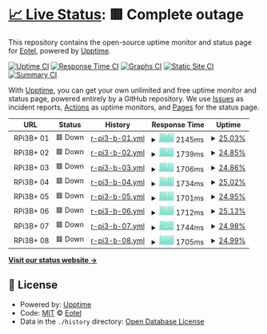 # [📈 Live Status](https://Eotel.github.io/pxe-yokohama-rpi-uptime): <!--live status--> **🟥 Complete outage**

This repository contains the open-source uptime monitor and status page for [Eotel](https://Eotel.github.io/pxe-yokohama-rpi-uptime), powered by [Upptime](https://github.com/upptime/upptime).

[![Uptime CI](https://github.com/Eotel/pxe-yokohama-rpi-uptime/workflows/Uptime%20CI/badge.svg)](https://github.com/Eotel/pxe-yokohama-rpi-uptime/actions?query=workflow%3A%22Uptime+CI%22)
[![Response Time CI](https://github.com/Eotel/pxe-yokohama-rpi-uptime/workflows/Response%20Time%20CI/badge.svg)](https://github.com/Eotel/pxe-yokohama-rpi-uptime/actions?query=workflow%3A%22Response+Time+CI%22)
[![Graphs CI](https://github.com/Eotel/pxe-yokohama-rpi-uptime/workflows/Graphs%20CI/badge.svg)](https://github.com/Eotel/pxe-yokohama-rpi-uptime/actions?query=workflow%3A%22Graphs+CI%22)
[![Static Site CI](https://github.com/Eotel/pxe-yokohama-rpi-uptime/workflows/Static%20Site%20CI/badge.svg)](https://github.com/Eotel/pxe-yokohama-rpi-uptime/actions?query=workflow%3A%22Static+Site+CI%22)
[![Summary CI](https://github.com/Eotel/pxe-yokohama-rpi-uptime/workflows/Summary%20CI/badge.svg)](https://github.com/Eotel/pxe-yokohama-rpi-uptime/actions?query=workflow%3A%22Summary+CI%22)

With [Upptime](https://upptime.js.org), you can get your own unlimited and free uptime monitor and status page, powered entirely by a GitHub repository. We use [Issues](https://github.com/Eotel/pxe-yokohama-rpi-uptime/issues) as incident reports, [Actions](https://github.com/Eotel/pxe-yokohama-rpi-uptime/actions) as uptime monitors, and [Pages](https://Eotel.github.io/pxe-yokohama-rpi-uptime) for the status page.

<!--start: status pages-->
<!-- This summary is generated by Upptime (https://github.com/upptime/upptime) -->
<!-- Do not edit this manually, your changes will be overwritten -->
<!-- prettier-ignore -->
| URL | Status | History | Response Time | Uptime |
| --- | ------ | ------- | ------------- | ------ |
| <img alt="" src="https://icons.duckduckgo.com/ip3/.ico" height="13"> RPi3B+ 01 | 🟥 Down | [r-pi3-b-01.yml](https://github.com/Eotel/pxe-yokohama-rpi-uptime/commits/HEAD/history/r-pi3-b-01.yml) | <details><summary><img alt="Response time graph" src="./graphs/r-pi3-b-01/response-time-week.png" height="20"> 2145ms</summary><br><a href="https://Eotel.github.io/pxe-yokohama-rpi-uptime/history/r-pi3-b-01"><img alt="Response time 2085" src="https://img.shields.io/endpoint?url=https%3A%2F%2Fraw.githubusercontent.com%2FEotel%2Fpxe-yokohama-rpi-uptime%2FHEAD%2Fapi%2Fr-pi3-b-01%2Fresponse-time.json"></a><br><a href="https://Eotel.github.io/pxe-yokohama-rpi-uptime/history/r-pi3-b-01"><img alt="24-hour response time 2010" src="https://img.shields.io/endpoint?url=https%3A%2F%2Fraw.githubusercontent.com%2FEotel%2Fpxe-yokohama-rpi-uptime%2FHEAD%2Fapi%2Fr-pi3-b-01%2Fresponse-time-day.json"></a><br><a href="https://Eotel.github.io/pxe-yokohama-rpi-uptime/history/r-pi3-b-01"><img alt="7-day response time 2145" src="https://img.shields.io/endpoint?url=https%3A%2F%2Fraw.githubusercontent.com%2FEotel%2Fpxe-yokohama-rpi-uptime%2FHEAD%2Fapi%2Fr-pi3-b-01%2Fresponse-time-week.json"></a><br><a href="https://Eotel.github.io/pxe-yokohama-rpi-uptime/history/r-pi3-b-01"><img alt="30-day response time 2085" src="https://img.shields.io/endpoint?url=https%3A%2F%2Fraw.githubusercontent.com%2FEotel%2Fpxe-yokohama-rpi-uptime%2FHEAD%2Fapi%2Fr-pi3-b-01%2Fresponse-time-month.json"></a><br><a href="https://Eotel.github.io/pxe-yokohama-rpi-uptime/history/r-pi3-b-01"><img alt="1-year response time 2085" src="https://img.shields.io/endpoint?url=https%3A%2F%2Fraw.githubusercontent.com%2FEotel%2Fpxe-yokohama-rpi-uptime%2FHEAD%2Fapi%2Fr-pi3-b-01%2Fresponse-time-year.json"></a></details> | <details><summary><a href="https://Eotel.github.io/pxe-yokohama-rpi-uptime/history/r-pi3-b-01">25.03%</a></summary><a href="https://Eotel.github.io/pxe-yokohama-rpi-uptime/history/r-pi3-b-01"><img alt="All-time uptime 21.74%" src="https://img.shields.io/endpoint?url=https%3A%2F%2Fraw.githubusercontent.com%2FEotel%2Fpxe-yokohama-rpi-uptime%2FHEAD%2Fapi%2Fr-pi3-b-01%2Fuptime.json"></a><br><a href="https://Eotel.github.io/pxe-yokohama-rpi-uptime/history/r-pi3-b-01"><img alt="24-hour uptime 24.75%" src="https://img.shields.io/endpoint?url=https%3A%2F%2Fraw.githubusercontent.com%2FEotel%2Fpxe-yokohama-rpi-uptime%2FHEAD%2Fapi%2Fr-pi3-b-01%2Fuptime-day.json"></a><br><a href="https://Eotel.github.io/pxe-yokohama-rpi-uptime/history/r-pi3-b-01"><img alt="7-day uptime 25.03%" src="https://img.shields.io/endpoint?url=https%3A%2F%2Fraw.githubusercontent.com%2FEotel%2Fpxe-yokohama-rpi-uptime%2FHEAD%2Fapi%2Fr-pi3-b-01%2Fuptime-week.json"></a><br><a href="https://Eotel.github.io/pxe-yokohama-rpi-uptime/history/r-pi3-b-01"><img alt="30-day uptime 21.74%" src="https://img.shields.io/endpoint?url=https%3A%2F%2Fraw.githubusercontent.com%2FEotel%2Fpxe-yokohama-rpi-uptime%2FHEAD%2Fapi%2Fr-pi3-b-01%2Fuptime-month.json"></a><br><a href="https://Eotel.github.io/pxe-yokohama-rpi-uptime/history/r-pi3-b-01"><img alt="1-year uptime 21.74%" src="https://img.shields.io/endpoint?url=https%3A%2F%2Fraw.githubusercontent.com%2FEotel%2Fpxe-yokohama-rpi-uptime%2FHEAD%2Fapi%2Fr-pi3-b-01%2Fuptime-year.json"></a></details>
| <img alt="" src="https://icons.duckduckgo.com/ip3/.ico" height="13"> RPi3B+ 02 | 🟥 Down | [r-pi3-b-02.yml](https://github.com/Eotel/pxe-yokohama-rpi-uptime/commits/HEAD/history/r-pi3-b-02.yml) | <details><summary><img alt="Response time graph" src="./graphs/r-pi3-b-02/response-time-week.png" height="20"> 1739ms</summary><br><a href="https://Eotel.github.io/pxe-yokohama-rpi-uptime/history/r-pi3-b-02"><img alt="Response time 1670" src="https://img.shields.io/endpoint?url=https%3A%2F%2Fraw.githubusercontent.com%2FEotel%2Fpxe-yokohama-rpi-uptime%2FHEAD%2Fapi%2Fr-pi3-b-02%2Fresponse-time.json"></a><br><a href="https://Eotel.github.io/pxe-yokohama-rpi-uptime/history/r-pi3-b-02"><img alt="24-hour response time 1591" src="https://img.shields.io/endpoint?url=https%3A%2F%2Fraw.githubusercontent.com%2FEotel%2Fpxe-yokohama-rpi-uptime%2FHEAD%2Fapi%2Fr-pi3-b-02%2Fresponse-time-day.json"></a><br><a href="https://Eotel.github.io/pxe-yokohama-rpi-uptime/history/r-pi3-b-02"><img alt="7-day response time 1739" src="https://img.shields.io/endpoint?url=https%3A%2F%2Fraw.githubusercontent.com%2FEotel%2Fpxe-yokohama-rpi-uptime%2FHEAD%2Fapi%2Fr-pi3-b-02%2Fresponse-time-week.json"></a><br><a href="https://Eotel.github.io/pxe-yokohama-rpi-uptime/history/r-pi3-b-02"><img alt="30-day response time 1670" src="https://img.shields.io/endpoint?url=https%3A%2F%2Fraw.githubusercontent.com%2FEotel%2Fpxe-yokohama-rpi-uptime%2FHEAD%2Fapi%2Fr-pi3-b-02%2Fresponse-time-month.json"></a><br><a href="https://Eotel.github.io/pxe-yokohama-rpi-uptime/history/r-pi3-b-02"><img alt="1-year response time 1670" src="https://img.shields.io/endpoint?url=https%3A%2F%2Fraw.githubusercontent.com%2FEotel%2Fpxe-yokohama-rpi-uptime%2FHEAD%2Fapi%2Fr-pi3-b-02%2Fresponse-time-year.json"></a></details> | <details><summary><a href="https://Eotel.github.io/pxe-yokohama-rpi-uptime/history/r-pi3-b-02">24.85%</a></summary><a href="https://Eotel.github.io/pxe-yokohama-rpi-uptime/history/r-pi3-b-02"><img alt="All-time uptime 21.66%" src="https://img.shields.io/endpoint?url=https%3A%2F%2Fraw.githubusercontent.com%2FEotel%2Fpxe-yokohama-rpi-uptime%2FHEAD%2Fapi%2Fr-pi3-b-02%2Fuptime.json"></a><br><a href="https://Eotel.github.io/pxe-yokohama-rpi-uptime/history/r-pi3-b-02"><img alt="24-hour uptime 24.77%" src="https://img.shields.io/endpoint?url=https%3A%2F%2Fraw.githubusercontent.com%2FEotel%2Fpxe-yokohama-rpi-uptime%2FHEAD%2Fapi%2Fr-pi3-b-02%2Fuptime-day.json"></a><br><a href="https://Eotel.github.io/pxe-yokohama-rpi-uptime/history/r-pi3-b-02"><img alt="7-day uptime 24.85%" src="https://img.shields.io/endpoint?url=https%3A%2F%2Fraw.githubusercontent.com%2FEotel%2Fpxe-yokohama-rpi-uptime%2FHEAD%2Fapi%2Fr-pi3-b-02%2Fuptime-week.json"></a><br><a href="https://Eotel.github.io/pxe-yokohama-rpi-uptime/history/r-pi3-b-02"><img alt="30-day uptime 21.66%" src="https://img.shields.io/endpoint?url=https%3A%2F%2Fraw.githubusercontent.com%2FEotel%2Fpxe-yokohama-rpi-uptime%2FHEAD%2Fapi%2Fr-pi3-b-02%2Fuptime-month.json"></a><br><a href="https://Eotel.github.io/pxe-yokohama-rpi-uptime/history/r-pi3-b-02"><img alt="1-year uptime 21.66%" src="https://img.shields.io/endpoint?url=https%3A%2F%2Fraw.githubusercontent.com%2FEotel%2Fpxe-yokohama-rpi-uptime%2FHEAD%2Fapi%2Fr-pi3-b-02%2Fuptime-year.json"></a></details>
| <img alt="" src="https://icons.duckduckgo.com/ip3/.ico" height="13"> RPi3B+ 03 | 🟥 Down | [r-pi3-b-03.yml](https://github.com/Eotel/pxe-yokohama-rpi-uptime/commits/HEAD/history/r-pi3-b-03.yml) | <details><summary><img alt="Response time graph" src="./graphs/r-pi3-b-03/response-time-week.png" height="20"> 1706ms</summary><br><a href="https://Eotel.github.io/pxe-yokohama-rpi-uptime/history/r-pi3-b-03"><img alt="Response time 1643" src="https://img.shields.io/endpoint?url=https%3A%2F%2Fraw.githubusercontent.com%2FEotel%2Fpxe-yokohama-rpi-uptime%2FHEAD%2Fapi%2Fr-pi3-b-03%2Fresponse-time.json"></a><br><a href="https://Eotel.github.io/pxe-yokohama-rpi-uptime/history/r-pi3-b-03"><img alt="24-hour response time 1590" src="https://img.shields.io/endpoint?url=https%3A%2F%2Fraw.githubusercontent.com%2FEotel%2Fpxe-yokohama-rpi-uptime%2FHEAD%2Fapi%2Fr-pi3-b-03%2Fresponse-time-day.json"></a><br><a href="https://Eotel.github.io/pxe-yokohama-rpi-uptime/history/r-pi3-b-03"><img alt="7-day response time 1706" src="https://img.shields.io/endpoint?url=https%3A%2F%2Fraw.githubusercontent.com%2FEotel%2Fpxe-yokohama-rpi-uptime%2FHEAD%2Fapi%2Fr-pi3-b-03%2Fresponse-time-week.json"></a><br><a href="https://Eotel.github.io/pxe-yokohama-rpi-uptime/history/r-pi3-b-03"><img alt="30-day response time 1643" src="https://img.shields.io/endpoint?url=https%3A%2F%2Fraw.githubusercontent.com%2FEotel%2Fpxe-yokohama-rpi-uptime%2FHEAD%2Fapi%2Fr-pi3-b-03%2Fresponse-time-month.json"></a><br><a href="https://Eotel.github.io/pxe-yokohama-rpi-uptime/history/r-pi3-b-03"><img alt="1-year response time 1643" src="https://img.shields.io/endpoint?url=https%3A%2F%2Fraw.githubusercontent.com%2FEotel%2Fpxe-yokohama-rpi-uptime%2FHEAD%2Fapi%2Fr-pi3-b-03%2Fresponse-time-year.json"></a></details> | <details><summary><a href="https://Eotel.github.io/pxe-yokohama-rpi-uptime/history/r-pi3-b-03">24.86%</a></summary><a href="https://Eotel.github.io/pxe-yokohama-rpi-uptime/history/r-pi3-b-03"><img alt="All-time uptime 21.49%" src="https://img.shields.io/endpoint?url=https%3A%2F%2Fraw.githubusercontent.com%2FEotel%2Fpxe-yokohama-rpi-uptime%2FHEAD%2Fapi%2Fr-pi3-b-03%2Fuptime.json"></a><br><a href="https://Eotel.github.io/pxe-yokohama-rpi-uptime/history/r-pi3-b-03"><img alt="24-hour uptime 24.78%" src="https://img.shields.io/endpoint?url=https%3A%2F%2Fraw.githubusercontent.com%2FEotel%2Fpxe-yokohama-rpi-uptime%2FHEAD%2Fapi%2Fr-pi3-b-03%2Fuptime-day.json"></a><br><a href="https://Eotel.github.io/pxe-yokohama-rpi-uptime/history/r-pi3-b-03"><img alt="7-day uptime 24.86%" src="https://img.shields.io/endpoint?url=https%3A%2F%2Fraw.githubusercontent.com%2FEotel%2Fpxe-yokohama-rpi-uptime%2FHEAD%2Fapi%2Fr-pi3-b-03%2Fuptime-week.json"></a><br><a href="https://Eotel.github.io/pxe-yokohama-rpi-uptime/history/r-pi3-b-03"><img alt="30-day uptime 21.49%" src="https://img.shields.io/endpoint?url=https%3A%2F%2Fraw.githubusercontent.com%2FEotel%2Fpxe-yokohama-rpi-uptime%2FHEAD%2Fapi%2Fr-pi3-b-03%2Fuptime-month.json"></a><br><a href="https://Eotel.github.io/pxe-yokohama-rpi-uptime/history/r-pi3-b-03"><img alt="1-year uptime 21.49%" src="https://img.shields.io/endpoint?url=https%3A%2F%2Fraw.githubusercontent.com%2FEotel%2Fpxe-yokohama-rpi-uptime%2FHEAD%2Fapi%2Fr-pi3-b-03%2Fuptime-year.json"></a></details>
| <img alt="" src="https://icons.duckduckgo.com/ip3/.ico" height="13"> RPi3B+ 04 | 🟥 Down | [r-pi3-b-04.yml](https://github.com/Eotel/pxe-yokohama-rpi-uptime/commits/HEAD/history/r-pi3-b-04.yml) | <details><summary><img alt="Response time graph" src="./graphs/r-pi3-b-04/response-time-week.png" height="20"> 1734ms</summary><br><a href="https://Eotel.github.io/pxe-yokohama-rpi-uptime/history/r-pi3-b-04"><img alt="Response time 1655" src="https://img.shields.io/endpoint?url=https%3A%2F%2Fraw.githubusercontent.com%2FEotel%2Fpxe-yokohama-rpi-uptime%2FHEAD%2Fapi%2Fr-pi3-b-04%2Fresponse-time.json"></a><br><a href="https://Eotel.github.io/pxe-yokohama-rpi-uptime/history/r-pi3-b-04"><img alt="24-hour response time 1590" src="https://img.shields.io/endpoint?url=https%3A%2F%2Fraw.githubusercontent.com%2FEotel%2Fpxe-yokohama-rpi-uptime%2FHEAD%2Fapi%2Fr-pi3-b-04%2Fresponse-time-day.json"></a><br><a href="https://Eotel.github.io/pxe-yokohama-rpi-uptime/history/r-pi3-b-04"><img alt="7-day response time 1734" src="https://img.shields.io/endpoint?url=https%3A%2F%2Fraw.githubusercontent.com%2FEotel%2Fpxe-yokohama-rpi-uptime%2FHEAD%2Fapi%2Fr-pi3-b-04%2Fresponse-time-week.json"></a><br><a href="https://Eotel.github.io/pxe-yokohama-rpi-uptime/history/r-pi3-b-04"><img alt="30-day response time 1655" src="https://img.shields.io/endpoint?url=https%3A%2F%2Fraw.githubusercontent.com%2FEotel%2Fpxe-yokohama-rpi-uptime%2FHEAD%2Fapi%2Fr-pi3-b-04%2Fresponse-time-month.json"></a><br><a href="https://Eotel.github.io/pxe-yokohama-rpi-uptime/history/r-pi3-b-04"><img alt="1-year response time 1655" src="https://img.shields.io/endpoint?url=https%3A%2F%2Fraw.githubusercontent.com%2FEotel%2Fpxe-yokohama-rpi-uptime%2FHEAD%2Fapi%2Fr-pi3-b-04%2Fresponse-time-year.json"></a></details> | <details><summary><a href="https://Eotel.github.io/pxe-yokohama-rpi-uptime/history/r-pi3-b-04">25.02%</a></summary><a href="https://Eotel.github.io/pxe-yokohama-rpi-uptime/history/r-pi3-b-04"><img alt="All-time uptime 21.61%" src="https://img.shields.io/endpoint?url=https%3A%2F%2Fraw.githubusercontent.com%2FEotel%2Fpxe-yokohama-rpi-uptime%2FHEAD%2Fapi%2Fr-pi3-b-04%2Fuptime.json"></a><br><a href="https://Eotel.github.io/pxe-yokohama-rpi-uptime/history/r-pi3-b-04"><img alt="24-hour uptime 24.80%" src="https://img.shields.io/endpoint?url=https%3A%2F%2Fraw.githubusercontent.com%2FEotel%2Fpxe-yokohama-rpi-uptime%2FHEAD%2Fapi%2Fr-pi3-b-04%2Fuptime-day.json"></a><br><a href="https://Eotel.github.io/pxe-yokohama-rpi-uptime/history/r-pi3-b-04"><img alt="7-day uptime 25.02%" src="https://img.shields.io/endpoint?url=https%3A%2F%2Fraw.githubusercontent.com%2FEotel%2Fpxe-yokohama-rpi-uptime%2FHEAD%2Fapi%2Fr-pi3-b-04%2Fuptime-week.json"></a><br><a href="https://Eotel.github.io/pxe-yokohama-rpi-uptime/history/r-pi3-b-04"><img alt="30-day uptime 21.61%" src="https://img.shields.io/endpoint?url=https%3A%2F%2Fraw.githubusercontent.com%2FEotel%2Fpxe-yokohama-rpi-uptime%2FHEAD%2Fapi%2Fr-pi3-b-04%2Fuptime-month.json"></a><br><a href="https://Eotel.github.io/pxe-yokohama-rpi-uptime/history/r-pi3-b-04"><img alt="1-year uptime 21.61%" src="https://img.shields.io/endpoint?url=https%3A%2F%2Fraw.githubusercontent.com%2FEotel%2Fpxe-yokohama-rpi-uptime%2FHEAD%2Fapi%2Fr-pi3-b-04%2Fuptime-year.json"></a></details>
| <img alt="" src="https://icons.duckduckgo.com/ip3/.ico" height="13"> RPi3B+ 05 | 🟥 Down | [r-pi3-b-05.yml](https://github.com/Eotel/pxe-yokohama-rpi-uptime/commits/HEAD/history/r-pi3-b-05.yml) | <details><summary><img alt="Response time graph" src="./graphs/r-pi3-b-05/response-time-week.png" height="20"> 1701ms</summary><br><a href="https://Eotel.github.io/pxe-yokohama-rpi-uptime/history/r-pi3-b-05"><img alt="Response time 1669" src="https://img.shields.io/endpoint?url=https%3A%2F%2Fraw.githubusercontent.com%2FEotel%2Fpxe-yokohama-rpi-uptime%2FHEAD%2Fapi%2Fr-pi3-b-05%2Fresponse-time.json"></a><br><a href="https://Eotel.github.io/pxe-yokohama-rpi-uptime/history/r-pi3-b-05"><img alt="24-hour response time 1589" src="https://img.shields.io/endpoint?url=https%3A%2F%2Fraw.githubusercontent.com%2FEotel%2Fpxe-yokohama-rpi-uptime%2FHEAD%2Fapi%2Fr-pi3-b-05%2Fresponse-time-day.json"></a><br><a href="https://Eotel.github.io/pxe-yokohama-rpi-uptime/history/r-pi3-b-05"><img alt="7-day response time 1701" src="https://img.shields.io/endpoint?url=https%3A%2F%2Fraw.githubusercontent.com%2FEotel%2Fpxe-yokohama-rpi-uptime%2FHEAD%2Fapi%2Fr-pi3-b-05%2Fresponse-time-week.json"></a><br><a href="https://Eotel.github.io/pxe-yokohama-rpi-uptime/history/r-pi3-b-05"><img alt="30-day response time 1669" src="https://img.shields.io/endpoint?url=https%3A%2F%2Fraw.githubusercontent.com%2FEotel%2Fpxe-yokohama-rpi-uptime%2FHEAD%2Fapi%2Fr-pi3-b-05%2Fresponse-time-month.json"></a><br><a href="https://Eotel.github.io/pxe-yokohama-rpi-uptime/history/r-pi3-b-05"><img alt="1-year response time 1669" src="https://img.shields.io/endpoint?url=https%3A%2F%2Fraw.githubusercontent.com%2FEotel%2Fpxe-yokohama-rpi-uptime%2FHEAD%2Fapi%2Fr-pi3-b-05%2Fresponse-time-year.json"></a></details> | <details><summary><a href="https://Eotel.github.io/pxe-yokohama-rpi-uptime/history/r-pi3-b-05">24.95%</a></summary><a href="https://Eotel.github.io/pxe-yokohama-rpi-uptime/history/r-pi3-b-05"><img alt="All-time uptime 21.66%" src="https://img.shields.io/endpoint?url=https%3A%2F%2Fraw.githubusercontent.com%2FEotel%2Fpxe-yokohama-rpi-uptime%2FHEAD%2Fapi%2Fr-pi3-b-05%2Fuptime.json"></a><br><a href="https://Eotel.github.io/pxe-yokohama-rpi-uptime/history/r-pi3-b-05"><img alt="24-hour uptime 24.81%" src="https://img.shields.io/endpoint?url=https%3A%2F%2Fraw.githubusercontent.com%2FEotel%2Fpxe-yokohama-rpi-uptime%2FHEAD%2Fapi%2Fr-pi3-b-05%2Fuptime-day.json"></a><br><a href="https://Eotel.github.io/pxe-yokohama-rpi-uptime/history/r-pi3-b-05"><img alt="7-day uptime 24.95%" src="https://img.shields.io/endpoint?url=https%3A%2F%2Fraw.githubusercontent.com%2FEotel%2Fpxe-yokohama-rpi-uptime%2FHEAD%2Fapi%2Fr-pi3-b-05%2Fuptime-week.json"></a><br><a href="https://Eotel.github.io/pxe-yokohama-rpi-uptime/history/r-pi3-b-05"><img alt="30-day uptime 21.66%" src="https://img.shields.io/endpoint?url=https%3A%2F%2Fraw.githubusercontent.com%2FEotel%2Fpxe-yokohama-rpi-uptime%2FHEAD%2Fapi%2Fr-pi3-b-05%2Fuptime-month.json"></a><br><a href="https://Eotel.github.io/pxe-yokohama-rpi-uptime/history/r-pi3-b-05"><img alt="1-year uptime 21.66%" src="https://img.shields.io/endpoint?url=https%3A%2F%2Fraw.githubusercontent.com%2FEotel%2Fpxe-yokohama-rpi-uptime%2FHEAD%2Fapi%2Fr-pi3-b-05%2Fuptime-year.json"></a></details>
| <img alt="" src="https://icons.duckduckgo.com/ip3/.ico" height="13"> RPi3B+ 06 | 🟥 Down | [r-pi3-b-06.yml](https://github.com/Eotel/pxe-yokohama-rpi-uptime/commits/HEAD/history/r-pi3-b-06.yml) | <details><summary><img alt="Response time graph" src="./graphs/r-pi3-b-06/response-time-week.png" height="20"> 1712ms</summary><br><a href="https://Eotel.github.io/pxe-yokohama-rpi-uptime/history/r-pi3-b-06"><img alt="Response time 1669" src="https://img.shields.io/endpoint?url=https%3A%2F%2Fraw.githubusercontent.com%2FEotel%2Fpxe-yokohama-rpi-uptime%2FHEAD%2Fapi%2Fr-pi3-b-06%2Fresponse-time.json"></a><br><a href="https://Eotel.github.io/pxe-yokohama-rpi-uptime/history/r-pi3-b-06"><img alt="24-hour response time 1590" src="https://img.shields.io/endpoint?url=https%3A%2F%2Fraw.githubusercontent.com%2FEotel%2Fpxe-yokohama-rpi-uptime%2FHEAD%2Fapi%2Fr-pi3-b-06%2Fresponse-time-day.json"></a><br><a href="https://Eotel.github.io/pxe-yokohama-rpi-uptime/history/r-pi3-b-06"><img alt="7-day response time 1712" src="https://img.shields.io/endpoint?url=https%3A%2F%2Fraw.githubusercontent.com%2FEotel%2Fpxe-yokohama-rpi-uptime%2FHEAD%2Fapi%2Fr-pi3-b-06%2Fresponse-time-week.json"></a><br><a href="https://Eotel.github.io/pxe-yokohama-rpi-uptime/history/r-pi3-b-06"><img alt="30-day response time 1669" src="https://img.shields.io/endpoint?url=https%3A%2F%2Fraw.githubusercontent.com%2FEotel%2Fpxe-yokohama-rpi-uptime%2FHEAD%2Fapi%2Fr-pi3-b-06%2Fresponse-time-month.json"></a><br><a href="https://Eotel.github.io/pxe-yokohama-rpi-uptime/history/r-pi3-b-06"><img alt="1-year response time 1669" src="https://img.shields.io/endpoint?url=https%3A%2F%2Fraw.githubusercontent.com%2FEotel%2Fpxe-yokohama-rpi-uptime%2FHEAD%2Fapi%2Fr-pi3-b-06%2Fresponse-time-year.json"></a></details> | <details><summary><a href="https://Eotel.github.io/pxe-yokohama-rpi-uptime/history/r-pi3-b-06">25.13%</a></summary><a href="https://Eotel.github.io/pxe-yokohama-rpi-uptime/history/r-pi3-b-06"><img alt="All-time uptime 21.68%" src="https://img.shields.io/endpoint?url=https%3A%2F%2Fraw.githubusercontent.com%2FEotel%2Fpxe-yokohama-rpi-uptime%2FHEAD%2Fapi%2Fr-pi3-b-06%2Fuptime.json"></a><br><a href="https://Eotel.github.io/pxe-yokohama-rpi-uptime/history/r-pi3-b-06"><img alt="24-hour uptime 24.83%" src="https://img.shields.io/endpoint?url=https%3A%2F%2Fraw.githubusercontent.com%2FEotel%2Fpxe-yokohama-rpi-uptime%2FHEAD%2Fapi%2Fr-pi3-b-06%2Fuptime-day.json"></a><br><a href="https://Eotel.github.io/pxe-yokohama-rpi-uptime/history/r-pi3-b-06"><img alt="7-day uptime 25.13%" src="https://img.shields.io/endpoint?url=https%3A%2F%2Fraw.githubusercontent.com%2FEotel%2Fpxe-yokohama-rpi-uptime%2FHEAD%2Fapi%2Fr-pi3-b-06%2Fuptime-week.json"></a><br><a href="https://Eotel.github.io/pxe-yokohama-rpi-uptime/history/r-pi3-b-06"><img alt="30-day uptime 21.68%" src="https://img.shields.io/endpoint?url=https%3A%2F%2Fraw.githubusercontent.com%2FEotel%2Fpxe-yokohama-rpi-uptime%2FHEAD%2Fapi%2Fr-pi3-b-06%2Fuptime-month.json"></a><br><a href="https://Eotel.github.io/pxe-yokohama-rpi-uptime/history/r-pi3-b-06"><img alt="1-year uptime 21.68%" src="https://img.shields.io/endpoint?url=https%3A%2F%2Fraw.githubusercontent.com%2FEotel%2Fpxe-yokohama-rpi-uptime%2FHEAD%2Fapi%2Fr-pi3-b-06%2Fuptime-year.json"></a></details>
| <img alt="" src="https://icons.duckduckgo.com/ip3/.ico" height="13"> RPi3B+ 07 | 🟥 Down | [r-pi3-b-07.yml](https://github.com/Eotel/pxe-yokohama-rpi-uptime/commits/HEAD/history/r-pi3-b-07.yml) | <details><summary><img alt="Response time graph" src="./graphs/r-pi3-b-07/response-time-week.png" height="20"> 1744ms</summary><br><a href="https://Eotel.github.io/pxe-yokohama-rpi-uptime/history/r-pi3-b-07"><img alt="Response time 1663" src="https://img.shields.io/endpoint?url=https%3A%2F%2Fraw.githubusercontent.com%2FEotel%2Fpxe-yokohama-rpi-uptime%2FHEAD%2Fapi%2Fr-pi3-b-07%2Fresponse-time.json"></a><br><a href="https://Eotel.github.io/pxe-yokohama-rpi-uptime/history/r-pi3-b-07"><img alt="24-hour response time 1716" src="https://img.shields.io/endpoint?url=https%3A%2F%2Fraw.githubusercontent.com%2FEotel%2Fpxe-yokohama-rpi-uptime%2FHEAD%2Fapi%2Fr-pi3-b-07%2Fresponse-time-day.json"></a><br><a href="https://Eotel.github.io/pxe-yokohama-rpi-uptime/history/r-pi3-b-07"><img alt="7-day response time 1744" src="https://img.shields.io/endpoint?url=https%3A%2F%2Fraw.githubusercontent.com%2FEotel%2Fpxe-yokohama-rpi-uptime%2FHEAD%2Fapi%2Fr-pi3-b-07%2Fresponse-time-week.json"></a><br><a href="https://Eotel.github.io/pxe-yokohama-rpi-uptime/history/r-pi3-b-07"><img alt="30-day response time 1663" src="https://img.shields.io/endpoint?url=https%3A%2F%2Fraw.githubusercontent.com%2FEotel%2Fpxe-yokohama-rpi-uptime%2FHEAD%2Fapi%2Fr-pi3-b-07%2Fresponse-time-month.json"></a><br><a href="https://Eotel.github.io/pxe-yokohama-rpi-uptime/history/r-pi3-b-07"><img alt="1-year response time 1663" src="https://img.shields.io/endpoint?url=https%3A%2F%2Fraw.githubusercontent.com%2FEotel%2Fpxe-yokohama-rpi-uptime%2FHEAD%2Fapi%2Fr-pi3-b-07%2Fresponse-time-year.json"></a></details> | <details><summary><a href="https://Eotel.github.io/pxe-yokohama-rpi-uptime/history/r-pi3-b-07">24.98%</a></summary><a href="https://Eotel.github.io/pxe-yokohama-rpi-uptime/history/r-pi3-b-07"><img alt="All-time uptime 21.71%" src="https://img.shields.io/endpoint?url=https%3A%2F%2Fraw.githubusercontent.com%2FEotel%2Fpxe-yokohama-rpi-uptime%2FHEAD%2Fapi%2Fr-pi3-b-07%2Fuptime.json"></a><br><a href="https://Eotel.github.io/pxe-yokohama-rpi-uptime/history/r-pi3-b-07"><img alt="24-hour uptime 24.25%" src="https://img.shields.io/endpoint?url=https%3A%2F%2Fraw.githubusercontent.com%2FEotel%2Fpxe-yokohama-rpi-uptime%2FHEAD%2Fapi%2Fr-pi3-b-07%2Fuptime-day.json"></a><br><a href="https://Eotel.github.io/pxe-yokohama-rpi-uptime/history/r-pi3-b-07"><img alt="7-day uptime 24.98%" src="https://img.shields.io/endpoint?url=https%3A%2F%2Fraw.githubusercontent.com%2FEotel%2Fpxe-yokohama-rpi-uptime%2FHEAD%2Fapi%2Fr-pi3-b-07%2Fuptime-week.json"></a><br><a href="https://Eotel.github.io/pxe-yokohama-rpi-uptime/history/r-pi3-b-07"><img alt="30-day uptime 21.71%" src="https://img.shields.io/endpoint?url=https%3A%2F%2Fraw.githubusercontent.com%2FEotel%2Fpxe-yokohama-rpi-uptime%2FHEAD%2Fapi%2Fr-pi3-b-07%2Fuptime-month.json"></a><br><a href="https://Eotel.github.io/pxe-yokohama-rpi-uptime/history/r-pi3-b-07"><img alt="1-year uptime 21.71%" src="https://img.shields.io/endpoint?url=https%3A%2F%2Fraw.githubusercontent.com%2FEotel%2Fpxe-yokohama-rpi-uptime%2FHEAD%2Fapi%2Fr-pi3-b-07%2Fuptime-year.json"></a></details>
| <img alt="" src="https://icons.duckduckgo.com/ip3/.ico" height="13"> RPi3B+ 08 | 🟥 Down | [r-pi3-b-08.yml](https://github.com/Eotel/pxe-yokohama-rpi-uptime/commits/HEAD/history/r-pi3-b-08.yml) | <details><summary><img alt="Response time graph" src="./graphs/r-pi3-b-08/response-time-week.png" height="20"> 1705ms</summary><br><a href="https://Eotel.github.io/pxe-yokohama-rpi-uptime/history/r-pi3-b-08"><img alt="Response time 1631" src="https://img.shields.io/endpoint?url=https%3A%2F%2Fraw.githubusercontent.com%2FEotel%2Fpxe-yokohama-rpi-uptime%2FHEAD%2Fapi%2Fr-pi3-b-08%2Fresponse-time.json"></a><br><a href="https://Eotel.github.io/pxe-yokohama-rpi-uptime/history/r-pi3-b-08"><img alt="24-hour response time 1709" src="https://img.shields.io/endpoint?url=https%3A%2F%2Fraw.githubusercontent.com%2FEotel%2Fpxe-yokohama-rpi-uptime%2FHEAD%2Fapi%2Fr-pi3-b-08%2Fresponse-time-day.json"></a><br><a href="https://Eotel.github.io/pxe-yokohama-rpi-uptime/history/r-pi3-b-08"><img alt="7-day response time 1705" src="https://img.shields.io/endpoint?url=https%3A%2F%2Fraw.githubusercontent.com%2FEotel%2Fpxe-yokohama-rpi-uptime%2FHEAD%2Fapi%2Fr-pi3-b-08%2Fresponse-time-week.json"></a><br><a href="https://Eotel.github.io/pxe-yokohama-rpi-uptime/history/r-pi3-b-08"><img alt="30-day response time 1631" src="https://img.shields.io/endpoint?url=https%3A%2F%2Fraw.githubusercontent.com%2FEotel%2Fpxe-yokohama-rpi-uptime%2FHEAD%2Fapi%2Fr-pi3-b-08%2Fresponse-time-month.json"></a><br><a href="https://Eotel.github.io/pxe-yokohama-rpi-uptime/history/r-pi3-b-08"><img alt="1-year response time 1631" src="https://img.shields.io/endpoint?url=https%3A%2F%2Fraw.githubusercontent.com%2FEotel%2Fpxe-yokohama-rpi-uptime%2FHEAD%2Fapi%2Fr-pi3-b-08%2Fresponse-time-year.json"></a></details> | <details><summary><a href="https://Eotel.github.io/pxe-yokohama-rpi-uptime/history/r-pi3-b-08">24.99%</a></summary><a href="https://Eotel.github.io/pxe-yokohama-rpi-uptime/history/r-pi3-b-08"><img alt="All-time uptime 21.65%" src="https://img.shields.io/endpoint?url=https%3A%2F%2Fraw.githubusercontent.com%2FEotel%2Fpxe-yokohama-rpi-uptime%2FHEAD%2Fapi%2Fr-pi3-b-08%2Fuptime.json"></a><br><a href="https://Eotel.github.io/pxe-yokohama-rpi-uptime/history/r-pi3-b-08"><img alt="24-hour uptime 24.26%" src="https://img.shields.io/endpoint?url=https%3A%2F%2Fraw.githubusercontent.com%2FEotel%2Fpxe-yokohama-rpi-uptime%2FHEAD%2Fapi%2Fr-pi3-b-08%2Fuptime-day.json"></a><br><a href="https://Eotel.github.io/pxe-yokohama-rpi-uptime/history/r-pi3-b-08"><img alt="7-day uptime 24.99%" src="https://img.shields.io/endpoint?url=https%3A%2F%2Fraw.githubusercontent.com%2FEotel%2Fpxe-yokohama-rpi-uptime%2FHEAD%2Fapi%2Fr-pi3-b-08%2Fuptime-week.json"></a><br><a href="https://Eotel.github.io/pxe-yokohama-rpi-uptime/history/r-pi3-b-08"><img alt="30-day uptime 21.65%" src="https://img.shields.io/endpoint?url=https%3A%2F%2Fraw.githubusercontent.com%2FEotel%2Fpxe-yokohama-rpi-uptime%2FHEAD%2Fapi%2Fr-pi3-b-08%2Fuptime-month.json"></a><br><a href="https://Eotel.github.io/pxe-yokohama-rpi-uptime/history/r-pi3-b-08"><img alt="1-year uptime 21.65%" src="https://img.shields.io/endpoint?url=https%3A%2F%2Fraw.githubusercontent.com%2FEotel%2Fpxe-yokohama-rpi-uptime%2FHEAD%2Fapi%2Fr-pi3-b-08%2Fuptime-year.json"></a></details>

<!--end: status pages-->

[**Visit our status website →**](https://Eotel.github.io/pxe-yokohama-rpi-uptime)

## 📄 License

- Powered by: [Upptime](https://github.com/upptime/upptime)
- Code: [MIT](./LICENSE) © [Eotel](https://Eotel.github.io/pxe-yokohama-rpi-uptime)
- Data in the `./history` directory: [Open Database License](https://opendatacommons.org/licenses/odbl/1-0/)
